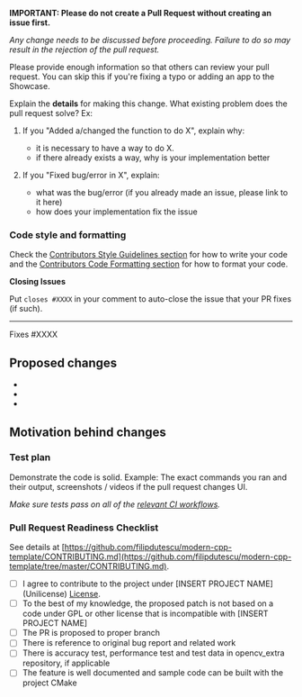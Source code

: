 **IMPORTANT: Please do not create a Pull Request without creating an issue first.**

*Any change needs to be discussed before proceeding. Failure to do so may result in the rejection of the pull request.*

Please provide enough information so that others can review your pull request. You can skip this if you're fixing a typo or adding an app to the Showcase.

Explain the **details** for making this change. What existing problem does the pull request solve?
Ex: 
  1. If you "Added a/changed the function to do X", explain why:
     * it is necessary to have a way to do X.
     * if there already exists a way, why is your implementation better

  2. If you "Fixed bug/error in X", explain:
     * what was the bug/error (if you already made an issue, please link to it here)
     * how does your implementation fix the issue

### Code style and formatting

Check the [Contributors Style Guidelines section](https://github.com/filipdutescu/modern-cpp-template/CONTRIBUTING#Style-Guidelines) for how to write your code and the [Contributors Code Formatting section](https://github.com/filipdutescu/modern-cpp-template/CONTRIBUTING#Code-Formatting) for how to format your code.

**Closing Issues**

Put `closes #XXXX` in your comment to auto-close the issue that your PR fixes (if such).

---

Fixes #XXXX

## Proposed changes
  *
  *
  *

## Motivation behind changes

### Test plan

Demonstrate the code is solid. Example: The exact commands you ran and their output, screenshots / videos if the pull request changes UI.

*Make sure tests pass on all of the [relevant CI workflows](https://github.com/filipdutescu/modern-cpp-template/actions).*

### Pull Request Readiness Checklist

See details at [https://github.com/filipdutescu/modern-cpp-template/CONTRIBUTING.md](https://github.com/filipdutescu/modern-cpp-template/tree/master/CONTRIBUTING.md).
- [ ] I agree to contribute to the project under [INSERT PROJECT NAME] (Unilicense) [License](LICENSE).
- [ ] To the best of my knowledge, the proposed patch is not based on a code under GPL or other license that is incompatible with [INSERT PROJECT NAME]
- [ ] The PR is proposed to proper branch
- [ ] There is reference to original bug report and related work
- [ ] There is accuracy test, performance test and test data in opencv_extra repository, if applicable
- [ ] The feature is well documented and sample code can be built with the project CMake
